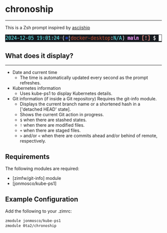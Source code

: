 # chronoship
---

This is a Zsh prompt inspired by [asciiship](https://github.com/zimfw/asciiship)

![img](./img/chronoship.png)

## What does it display?
---
- Date and current time
    - The time is automatically updated every second as the prompt refreshes.
- Kubernetes information
    - Uses kube-ps1 to display Kubernetes details.
- Git information (if inside a Git repository)
  Requires the git-info module.
    - Displays the current branch name or a shortened hash in a ['detached HEAD' state].
    - Shows the current Git action in progress.
    - `$` when there are stashed states.
    - `!` when there are modified files.
    - `+` when there are staged files.
    - `>` and/or `<` when there are commits ahead and/or behind of remote, respectively.


## Requirements
The following modules are required:

- [zimfw/git-info] module
- [jonmosco/kube-ps1]

## Example Configuration

Add the following to your .zimrc:

```
zmodule jonmosco/kube-ps1
zmodule 0ta2/chronoship
```
